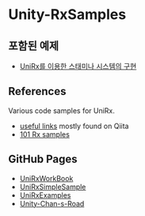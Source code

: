 # Unity-RxSamples

## 포함된 예제

* [UniRx를 이용한 스태미나 시스템의 구현](https://github.com/kimsama/Unity-RxSamples/blob/master/Assets/Samples/uGUI/README.md)

## References

Various code samples for UniRx.

* [useful links](https://github.com/kimsama/Unity-RxSamples/blob/master/Assets/Doc/stuff.md) mostly found on Qiita
* [101 Rx samples](http://rxwiki.wikidot.com/101samples#toc44)

GitHub Pages
------------

* [UniRxWorkBook](https://github.com/TORISOUP/UniRxWorkBook)
* [UniRxSimpleSample](https://github.com/Marimoiro/UniRxSimpleSample)
* [UniRxExamples](https://github.com/TORISOUP/UniRxExamples)
* [Unity-Chan-s-Road](https://github.com/yaegaki/Unity-Chan-s-Road)
